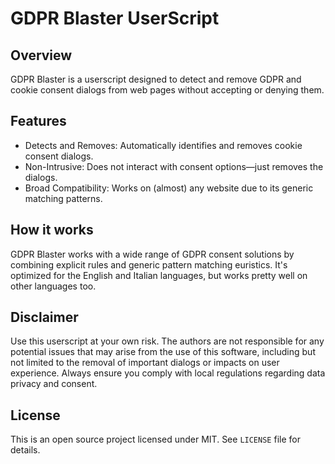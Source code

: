 # GDPR Blaster UserScript

## Overview

GDPR Blaster is a userscript designed to detect and remove GDPR and cookie consent dialogs from web pages without accepting or denying them.

## Features

- Detects and Removes: Automatically identifies and removes cookie consent dialogs.
- Non-Intrusive: Does not interact with consent options—just removes the dialogs.
- Broad Compatibility: Works on (almost) any website due to its generic matching patterns.

## How it works

GDPR Blaster works with a wide range of GDPR consent solutions by combining explicit rules and generic pattern matching euristics.
It's optimized for the English and Italian languages, but works pretty well on other languages too.

## Disclaimer

Use this userscript at your own risk. The authors are not responsible for any potential issues that may arise from the use of this software, including but not limited to the removal of important dialogs or impacts on user experience. Always ensure you comply with local regulations regarding data privacy and consent.

## License

This is an open source project licensed under MIT. See `LICENSE` file for details.